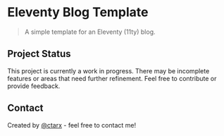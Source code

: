 # Eleventy Blog Template

> A simple template for an Eleventy (11ty) blog.

## Project Status

This project is currently a work in progress.
There may be incomplete features or areas that need further refinement.
Feel free to contribute or provide feedback.

## Contact

Created by [@ctarx](https://linuxrocks.online/@ctarx) - feel free to contact me!
